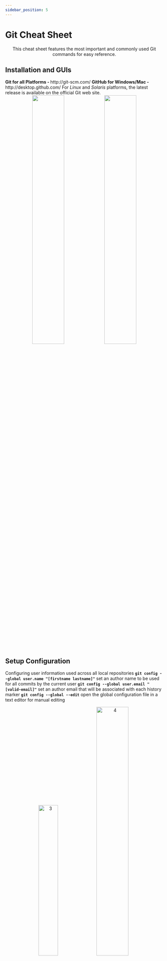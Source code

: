 ```yaml
---
sidebar_position: 5
---
```


# Git Cheat Sheet

<p align="center">This cheat sheet features the most important and commonly used Git commands for easy reference.</p>

<h2>Installation and GUIs</h2>
  <b>Git for all Platforms - </b>http://git-scm.com/ 
  <b>GitHub for Windows/Mac - </b>http://desktop.github.com/ 
  For <i>Linux</i> and <i>Solaris</i> platforms, the latest release is available on
  the official Git web site.
  
  
  <div align="center">
  <img width="45%" src="https://user-images.githubusercontent.com/78658727/133889335-465acbe0-76fa-43d8-8854-ca97fd28da1b.PNG"/>
  <img width="45%"  src="https://user-images.githubusercontent.com/78658727/133889343-db7e739f-a229-4bf1-8724-8bfaff4140bb.PNG"/>
  </div>  

<h2>Setup Configuration</h2>

  Configuring user information used across all local repositories 
  <b>`git config --global user.name "[firstname lastname]"`</b>
  set an author name to be used for all commits by the current user 
  <b>`git config --global user.email "[valid-email]"`</b>
  set an author email that will be associated with each history marker 
  <b>`git config --global --edit`</b>
  open the global configuration file in a text editor for manual editing
  
  
  <div align="center">
  <img width="35%" alt="3" src="https://user-images.githubusercontent.com/78658727/133890268-59ac846e-04b7-4e03-9a52-63eed6ff264b.PNG"/>
 <img width="45%" alt="4" src="https://user-images.githubusercontent.com/78658727/133890206-382784b1-d61b-413a-bda6-6c10c1bb40c5.PNG"/>
  </div>

<h2>Git Basics and Stage</h2>

  Working with repositories and the Git staging area
  <b>`git init`</b>
  initialize an existing directory as a Git repository 
  <b>`git clone [url]`</b> 
  retrieve an entire repository from a hosted location via URL 
  <b>`git status`</b> 
  list which files are staged, unstaged, and untracked 
  <b>`git add [file]`</b> 
  stage all changes in working directory for the next commit 
  <b>`git reset [file]`</b> 
  unstage a file while retaining the changes in working directory 
  <b>`git commit -m "[descriptive message]"`</b> 
  commit your staged content as a new commit snapshot 
  <b>`git log`</b> 
  show all commits in the current branch’s history 
  <b>`git diff`</b> 
  diff of what is changed but not staged 
  <b>`git diff --staged`</b> 
  diff of what is staged but not yet committed
  
  
  <div align="center">
  <img width="45%" alt="5" src="https://user-images.githubusercontent.com/78658727/133890737-0203d18e-aac5-4a78-bcd3-29e9db6d9a08.PNG"/>
 <img width="32%" alt="6" src="https://user-images.githubusercontent.com/78658727/133890944-6e9b8371-7bac-4b5a-a4eb-dccb91b7ba52.PNG"/>
  </div>
  
  <div align="center">
  <img width="45%" alt="7" src="https://user-images.githubusercontent.com/78658727/133890992-02697038-8501-4732-9aa0-be7d03fede45.PNG"/>
 <img width="32%" alt="8" src="https://user-images.githubusercontent.com/78658727/133890988-d0e9a50a-9405-4cbf-b035-61033b31b04c.PNG"/>
  </div>

<h2>Branch and Merge</h2>

  Isolating work in branches, changing context, and integrating changes 
  <b>`git branch`</b>
  list your branches. A * will appear next to the currently active branch 
  <b>`git branch [branch-name]`</b> 
  create a new branch at the current commit 
  <b>`git checkout -b [branch-name]`</b> 
  create and check out a new branch. Drop the -b flag to checkout an existing branch 
  <b>`git merge [branch-name]`</b> 
  merge the specified branch’s history into the current one
  
  
  <div align="center">
  <img width="40%" alt="branch 1" src="https://user-images.githubusercontent.com/78658727/133892167-9c07ee98-3ac6-4cb3-a9a9-705a81f8f56d.PNG"/>
 <img width="35%" alt="branch 2" src="https://user-images.githubusercontent.com/78658727/133892177-ba4e08d7-2eb8-4313-a826-22b2c383ba46.PNG"/>
  </div>
  
  <div align="center">
  <img width="35%" alt="branch 3" src="https://user-images.githubusercontent.com/78658727/133892187-fe60efee-92e9-4715-bc01-d6d2842456e1.PNG"/>
  </div>

<h2>Git Log</h2>

  Examining logs and object information 
  <b>`git log --oneline`</b>
  condense each commit to a single line 
  <b>`git log --stat`</b> 
  include which files were altered and the relative number of lines that were added or deleted from each of them 
  <b>`git log branchB..branchA`</b> 
  show the commits on branchA that are not on branchB 
  <b>`git log --author="[name]"`</b> 
  search for commits by a particular author 
  <b>`git log -- [file]`</b> 
  only display commits that have the specified file 
  
  
  <div align="center">
  <img width="45%" alt="log 1" src="https://user-images.githubusercontent.com/78658727/133892362-f3ecbd62-e303-4572-930e-3091f411fdf5.PNG"/>  <img width="45%" alt="log 2" src="https://user-images.githubusercontent.com/78658727/133892324-ad0f9e12-6fe0-4a5e-ac2f-17ed5368472a.PNG"/>
  </div>

<h2>Rewrite History</h2>

  Rewriting branches, updating commits and clearing history 
  <b>`git rebase [branch]`</b>
  apply any commits of current branch ahead of specified one 
  <b>`git reset`</b> 
  reset staging area to match most recent commit, but leave the working directory unchanged 
  <b>`git reset --hard [commit]`</b> 
  clear staging area, rewrite working tree from specified commit


<h2>Share and Update</h2>

  Retrieving updates from another repository and updating local repos 
  <b>`git remote add [alias] [url]`</b>
  create a new connection to a remote repo. After adding a remote, you can use [name] as a shortcut for [url] in other commands 
  <b>`git fetch [alias]`</b> 
  fetch down all the branches from that Git remote 
  <b>`git pull`</b> 
  fetch and merge any commits from the tracking remote branch 
  <b>`git push [alias] [branch]`</b> 
  transmit local branch commits to the remote repository branch 
  <b>`git push [alias] --all`</b> 
  push all of your local branches to the specified remote 
  
  
  <div align="center">
  <img width="45%" alt="share 1" src="https://user-images.githubusercontent.com/78658727/133892452-043633e5-19ad-4123-8525-6ef758b5d5cd.PNG"/>
 <img width="35%" alt="share 2" src="https://user-images.githubusercontent.com/78658727/133892461-4a43ef1f-fa86-421f-9878-f888679130af.PNG"/>
  </div>

<h2>Temporary Commits</h2>

  Temporarily store modified, tracked files in order to change branches 
  <b>`git stash`</b>
  save modified and staged changes 
  <b>`git stash list`</b> 
  list stack-order of stashed file changes 
  <b>`git stash pop`</b> 
  write working from top of stash stack 
  <b>`git stash drop`</b> 
  discard the changes from top of stash stack 
  
  
  <div align="center">
  <img width="30%" alt="stash 1" src="https://user-images.githubusercontent.com/78658727/133892971-f08da4e5-bba1-4ef1-a333-5366cae39ce0.PNG"/>
 <img width="50%" alt="stash 2" src="https://user-images.githubusercontent.com/78658727/133892978-292746c4-a62f-4f51-9aa9-a5017c59d399.PNG"/>
  </div>
  
  <div align="center">
  <img width="35%" alt="stash 3" src="https://user-images.githubusercontent.com/78658727/133892996-d649c456-9c55-46cd-9209-6ef0b868d049.PNG"/>
 <img width="45%" alt="stash 4" src="https://user-images.githubusercontent.com/78658727/133893009-088b7566-c4c2-44b6-baa5-32fe5d3ee828.PNG"/>
  </div>

<h2>Git Tags</h2>

  References to specific points in Git history 
  <b>`git tag [tagname]`</b> 
  create a lightweight tag 
  <b>`git tag -a [tagname] -m "[message]"`</b>
  create an annotated tag 
  <b>`git tag`</b> 
  list stored tags in a repo 
  <b>`git checkout [tagname]`</b> 
  view the state of a repo at a tag 
  <b>`git push [alias] [tagname]`</b> 
  tags have to be explicitly passed to git push 
  <b>`git tag -d [tagname]`</b> 
  delete a tag 
  
  
  <div align="center">
  <img width="40%" alt="tag 1" src="https://user-images.githubusercontent.com/78658727/133893162-faaa3ce2-b41b-4bdf-9c63-a5e0569722f9.PNG"/>
 <img width="40%" alt="tag 2" src="https://user-images.githubusercontent.com/78658727/133893174-fc4252d1-2a06-4f5d-a97d-cea538d6e972.PNG"/>
  </div>


